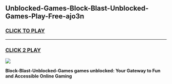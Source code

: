 
## Unblocked-Games-Block-Blast-Unblocked-Games-Play-Free-ajo3n
<h3>
<a href="https://premium76.site?title=Block-Blast-Unblocked-Games&ref=21A">CLICK TO PLAY</a></h3>
<hr>

<h3>
<a href="https://premium76.site?title=Block-Blast-Unblocked-Games&ref=21A">CLICK 2 PLAY</a>
  
</h3>

<a href="https://premium76.site?title=Block-Blast-Unblocked-Games&ref=21A"><img src="https://clearcache.store/games.png"></a>


**Block-Blast-Unblocked-Games games unblocked: Your Gateway to Fun and Accessible Online Gaming**
